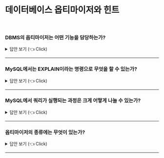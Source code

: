 # 데이터베이스 옵티마이저와 힌트

<br>

### DBMS의 옵티마이저는 어떤 기능을 담당하는가?

<details>
   <summary> 답안 보기 (👈 Click)</summary>
<br />
[참고: Real MySQL] 
  
+ MySQL 서버로 요청된 쿼리는 결과는 동일하지만, 내부적으로 그 결과를 만들어내는 방법은 매우 다양합니다. <br> 
  이런 다양한 방법 중에서 어떤 방법이 최적이고, 최소의 비용이 소모될지 결정해야 합니다. <br> 
  여행할 때도, 인터넷이나 책 등을 참고해서 최소한의 비용이 드는 방법을 알아본 뒤에 여행 경로를 결정합니다. <br> 
  
  MySQL에서도 쿼리를 최적으로 실행하기 위해 각 테이블의 데이터가 어떤 분포로 저장돼 있는지 통계 정보를 참조하며, <br> 
  그러한 기본 데이터를 비교해 최적의 실행 계획을 수립하는 작업이 필요합니다. <br> 
  MySQL 서버를 포함한 대부분의 DBMS에서는 옵티마이저가 이러한 기능을 담당합니다. <br> 
</details>

-----------------------

### MySQL에서는 EXPLAIN이라는 명령으로 무엇을 할 수 있는가?

<details>
   <summary> 답안 보기 (👈 Click)</summary>
<br />
[참고: Real MySQL] 
  
+ 쿼리의 실행 계획을 확인할 수 있는데, EXPLAIN 명령의 결과에는 상당히 많은 정보가 출력됩니다. <br> 
  실행 계획에 표시되는 내용을 제대로 이해하려면 MySQL 서버 옵티마이저가 실행하는 최적화에 대해 어느 정도 지식을 갖추고 있어야 합니다. <br>
</details>

-----------------------

### MySQL에서 쿼리가 실행되는 과정은 크게 어떻게 나눌 수 있는가?

<details>
   <summary> 답안 보기 (👈 Click)</summary>
<br />
[참고: Real MySQL] 
  
+ MySQL 서버에서 쿼리가 실행되는 과정은 크게 세 단계로 나눌 수 있습니다. <br> 
  1. 사용자로부터 요청된 SQL 문장을 잘개 쪼개서 MySQL 서버가 이해할 수 있는 수준으로 분리(파스 트리)합니다. <br> 
  2. SQL의 파싱 정보(파스 트리)를 확인하면서 어떤 테이블부터 읽고 어떤 인덱스를 이용해 테이블을 읽을지 선택합니다. <br>
  3. 두 번째 단계에서 결정된 테이블의 읽기 순서나 선택된 인덱스를 이용해 스토리지 엔진으로부터 데이터를 가져옵니다. <br> 
  
  첫 번째 단계를 SQL 파싱(Parsing)이라고 하며, MySQL 서버의 'SQL 파서'라는 모듈로 처리합니다. <br> 
  SQL 문장이 문법적으로 잘못됐다면, 이 단계에서 걸러집니다. <br> 
  또한, 이 단계에서 'SQL 파스 트리'가 만들어집니다. <br> 
  MySQL 서버는 SQL 문장 그 자체가 아니라 SQL 파스 트리를 이용해 쿼리를 실행합니다. <br> 
  
  두 번째 단계는 첫 번째 단계에서 만들어진 SQL 파스 트리를 참조하면서 다음과 같은 내용을 처리합니다. <br> 
  - 불필요한 조건 제거 및 복잡한 연산을 단순화합니다. <br> 
  - 여러 테이블의 조인이 있는 경우 어떤 순서로 테이블을 읽을지 결정합니다. <br> 
  - 각 테이블에 사용된 조건과 인덱스 통계 정보를 이용해 사용할 인덱스를 결정합니다. <br> 
  - 가져온 레코드들을 임시 테이블에 넣고 다시 한 번 가공해야 하는지 결정합니다. <br> 
  
  물론 이 밖에도 수많은 처리를 하지만 대표적으로 이러한 작업을 들 수 있습니다. <br>
  두 번째 단계는 "최적화 및 실행 계획 수립" 단계이며, MySQL 서버의 "옵티마이저"에서 처리합니다. <br> 
  또한 두 번째 단계가 완료되면 쿼리의 "실행 계획'이 만들어집니다. <br> 
  
  세 번째 단계는 수립된 실행 계획대로 스토리지 엔진에 레코드를 읽어오도록 요청하고, <br> 
  MySQL 엔진에서는 스토리지 엔진으로부터 받은 레코드를 조인하거나 정렬하는 작업을 수행합니다. <br> 
  첫 번째 단계와 두 번째 단계는 거의 MySQL 엔진에서 처리하며, <br>
  세 번째 단계는 MySQL 엔진과 스토리지 엔진이 동시에 참여해서 처리합니다. <br>  
  
</details>

-----------------------

### 옵티마이저의 종류에는 무엇이 있는가?

<details>
   <summary> 답안 보기 (👈 Click)</summary>
<br />
[참고: Real MySQL] 
  
+ 옵티마이저는 데이터베이스 서버에서 두뇌와 같은 역할을 담당합니다. <br> 
  옵티마이저는 현재 대부분의 DBMS가 선택하고 있는 비용 기반 최적화(Cost-based optimizer, CBO) 방법과 <br>
  예전 초기 버전의 오라클 DBMS에서 많이 사용했던 규칙 기반 최적화 방법(Rule-based optimizer, RBO)으로 크게 나눌 수 있습니다. <br> 
  
  규칙 기반 최적화는 기본적으로 대상 테이블의 레코드 건수나 선택도 등을 고려하지 않고, <br> 
  옵티마이저에 내장된 우선순위에 따라 실행 계획을 수립하는 방식을 의미합니다. <br> 
  이 방식에서는 통계 정보(테이블의 레코드 건수나 칼럼값의 분포도)를 조사하지 않고, <br> 
  실행 계획이 수립되기 때문에 
</details>

-----------------------
